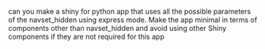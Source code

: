 can you make a shiny for python app that uses all the possible parameters of the navset_hidden using express mode.
Make the app minimal in terms of components other than navset_hidden and avoid using other Shiny components if they are not required for this app
